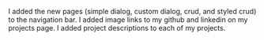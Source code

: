 I added the new pages (simple dialog, custom dialog, crud, and styled crud) to the navigation bar.
I added image links to my github and linkedin on my projects page.
I added project descriptions to each of my projects.